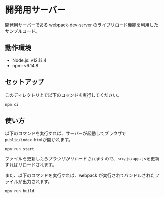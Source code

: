 # 開発用サーバー

開発用サーバーである webpack-dev-server のライブリロード機能を利用したサンプルコード。

## 動作環境

- Node.js: v12.18.4
- npm: v6.14.8

## セットアップ

このディレクトリ上で以下のコマンドを実行してください。

```
npm ci
```

## 使い方

以下のコマンドを実行すれば、サーバーが起動してブラウザで`public/index.html`が開かれます。

```
npm run start
```

ファイルを更新したらブラウザがリロードされますので、`src/js/app.js`を更新すればリロードされます。

また、以下のコマンドを実行すれば、webpack が実行されてバンドルされたファイルが出力されます。

```
npm run build
```
